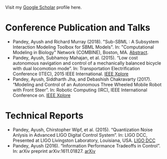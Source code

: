 Visit my [Google Scholar](https://scholar.google.com/citations?user=dl98f5UAAAAJ&hl=en) profile here.

# Conference Publication and Talks
* Pandey, Ayush and Richard Murray (2018). "Sub-SBML : A Subsystem Interaction Modeling Toolbox for SBML Models". In: "Computational Modeling in Biology" Network (COMBINE), Boston, MA. [Abstract](https://ayush-pandey.github.io/projects#subsbml).
* Pandey, Ayush, Subhamoy Mahajan, et al. (2015). “Low cost autonomous navigation and control of a mechanically balanced bicycle with dual locomotion mode”. In: Transportation Electrification Conference (ITEC), 2015 IEEE International. [IEEE Xplore](http://ieeexplore.ieee.org/document/7386938/)
* Pandey, Ayush, Siddharth Jha, and Debashish Chakravarty (2017). “Modeling and Control of an Autonomous Three Wheeled Mobile Robot with Front Steer”. In: Robotic Computing (IRC), IEEE International Conference on. [IEEE Xplore](http://ieeexplore.ieee.org/document/7926529/)   

# Technical Reports
* Pandey, Ayush, Chirstopher Wipf, et al. (2015). “Quantization Noise Anlysis in Advanced LIGO Digital Control System”. In: LIGO DCC, Presented at LIGO Livingston Laboratory, Louisiana, USA. [LIGO DCC](https://dcc.ligo.org/LIGO-T1500351/public)
* Pandey, Ayush (2016). “Information Performance Tradeoffs in Control”. In: arXiv preprint arXiv:1611.01827. [arXiv](https://arxiv.org/abs/1611.01827)

